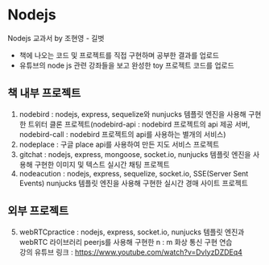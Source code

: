 # Nodejs

Nodejs 교과서 by 조현영 - 길벗

- 책에 나오는 코드 및 프로젝트를 직접 구현하며 공부한 결과를 업로드
- 유튜브의 node js 관련 강좌들을 보고 완성한 toy 프로젝트 코드를 업로드

## 책 내부 프로젝트

1. nodebird : nodejs, express, sequelize와 nunjucks 템플릿 엔진을 사용해 구현한 트위터 클론 프로젝트(nodebird-api : nodebird 프로젝트의 api 제공 서버, nodebird-call : nodebird 프로젝트의 api를 사용하는 별개의 서비스)
2. nodeplace : 구글 place api를 사용하여 만든 지도 서비스 프로젝트
3. gitchat : nodejs, express, mongoose, socket.io, nunjucks 템플릿 엔진을 사용해 구현한 이미지 및 텍스트 실시간 채팅 프로젝트
4. nodeacution : nodejs, express, sequelize, socket.io, SSE(Server Sent Events) nunjucks 템플릿 엔진을 사용해 구현한 실시간 경매 사이트 프로젝트

## 외부 프로젝트

5. webRTCpractice : nodejs, express, socket.io, nunjucks 템플릿 엔진과 webRTC 라이브러리 peerjs를 사용해 구현한 n : m 화상 통신 구현 연습
   <br/>
   강의 유튜브 링크 : https://www.youtube.com/watch?v=DvlyzDZDEq4
